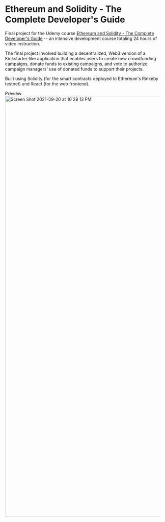 # Ethereum and Solidity - The Complete Developer's Guide
Final project for the Udemy course [Ethereum and Solidity - The Complete Developer's Guide](https://www.udemy.com/course/ethereum-and-solidity-the-complete-developers-guide/) -- an intensive development course totaling 24 hours of video instruction.  

The final project involved building a decentralized, Web3 version of a Kickstarter-like application that enables users to create new crowdfunding campaigns, donate funds to existing campaigns, and vote to authorize campaign managers' use of donated funds to support their projects. 

Built using Solidity (for the smart contracts deployed to Ethereum's Rinkeby testnet) and React (for the web frontend). 

Preview:  
<img width="1365" alt="Screen Shot 2021-09-20 at 10 29 13 PM" src="https://user-images.githubusercontent.com/50077908/134102939-86a7548a-2817-4626-8d9f-f43923625086.png">
